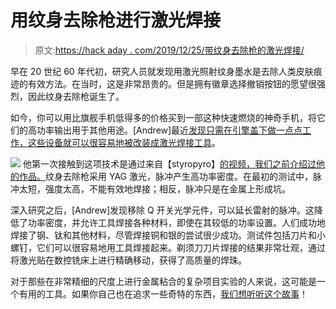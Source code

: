 # 用纹身去除枪进行激光焊接

> 原文:[https://hack aday . com/2019/12/25/带纹身去除枪的激光焊接/](https://hackaday.com/2019/12/25/laser-welding-with-a-tattoo-removal-gun/)

早在 20 世纪 60 年代初，研究人员就发现用激光照射纹身墨水是去除人类皮肤痕迹的有效方法。在当时，这是非常昂贵的。但是拥有徽章选择撤销按钮的愿望很强烈，因此纹身去除枪诞生了。

如今，你可以用比旗舰手机低得多的价格买到一部这种快速燃烧的神奇手机，将它们的高功率输出用于其他用途。[Andrew]最近[发现只需在引擎盖下做一点点工作，这些设备就可以很容易地被改装成激光焊接工具](https://www.flickr.com/photos/andrewsharmon/albums/72157712307022683)。

[![](../Images/76eedc859372a1abde4d16b42f0f98a3.png)](https://www.flickr.com/photos/andrewsharmon/49254064938/in/album-72157712307022683/) 他第一次接触到这项技术是通过来自【styropyro】[的视频，我们之前介绍过他的作品。](https://hackaday.com/2016/06/30/200w-laser-bazooka-is-just-silly/)纹身去除枪采用 YAG 激光，脉冲产生高功率密度。在最初的测试中，脉冲太短，强度太高，不能有效地焊接；相反，脉冲只是在金属上形成坑。

深入研究之后，[Andrew]发现移除 Q 开关光学元件，可以延长雷射的脉冲。这降低了功率密度，并允许工具焊接各种材料，即使在其较低的功率设置。人们成功地焊接了钢、钛和其他材料，尽管焊接铜和银的尝试很少成功。测试件包括刀片和小螺钉，它们可以很容易地用工具焊接起来。剃须刀刀片焊接的结果非常壮观，通过将激光贴在数控铣床上进行精确移动，获得了高质量的焊珠。

对于那些在非常精细的尺度上进行金属粘合的复杂项目实验的人来说，这可能是一个有用的工具。如果你自己也在追求一些奇特的东西，[我们想听听这个故事](http://hackaday.com/submit-a-tip)！